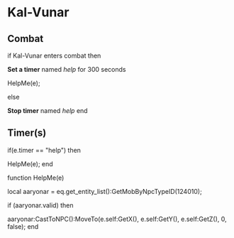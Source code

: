 # Kal-Vunar


## Combat


if  Kal-Vunar enters combat  then


**Set a timer** named *help* for 300 seconds


HelpMe(e);

else


**Stop timer** named *help*
end

## Timer(s)

if(e.timer == "help") then


HelpMe(e);
end

function HelpMe(e)

local aaryonar = eq.get_entity_list():GetMobByNpcTypeID(124010);



if (aaryonar.valid) then


aaryonar:CastToNPC():MoveTo(e.self:GetX(), e.self:GetY(), e.self:GetZ(), 0, false);
end
